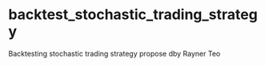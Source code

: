 # backtest_stochastic_trading_strategy
Backtesting stochastic trading strategy propose dby Rayner Teo
